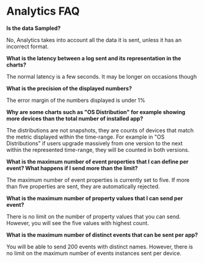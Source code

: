 # Analytics FAQ

**Is the data Sampled?**

No, Analytics takes into account all the data it is sent, unless it has an incorrect format.


**What is the latency between a log sent and its representation in the charts?**

The normal latency is a few seconds. It may be longer on occasions though


**What is the precision of the displayed numbers?**

The error margin of the numbers displayed is under 1%


**Why are some charts such as "OS Distribution" for example showing more devices than the total number of installed app?**

The distributions are not snapshots, they are counts of devices that match the metric displayed within the time-range. For example in "OS Distributions" if users upgrade massively from one version to the next within the represented time-range, they will be counted in both versions.


**What is the maximum number of event properties that I can define per event? What happens if I send more than the limit?**

The maximum number of event properties is currently set to five. If more than five properties are sent, they are automatically rejected.


**What is the maximum number of property values that I can send per event?**

There is no limit on the number of property values that you can send. However, you will see the five values with highest count.

**What is the maximum number of distinct events that can be sent per app?**

You will be able to send 200 events with distinct names. However, there is no limit on the maximum number of events instances sent per device.
